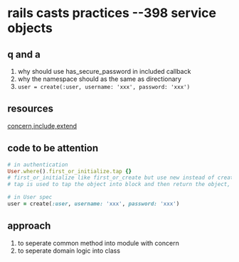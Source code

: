 # rails casts practices --398 service objects

## q and a
1. why should use has_secure_password in included callback
2. why the namespace should as the same as directionary
3. `user = create(:user, username: 'xxx', password: 'xxx')`

## resources
[concern,include,extend](http://www.zhlwish.com/2012/07/23/rails-activesupport-concern/)

## code to be attention

```ruby
# in authentication
User.where().first_or_initialize.tap {}
# first_or_initialize like first_or_create but use new instead of create
# tap is used to tap the object into block and then return the object, most use in method chain

# in User spec
user = create(:user, username: 'xxx', password: 'xxx')
```

## approach
1. to seperate common method into module with concern
2. to seperate domain logic into class
